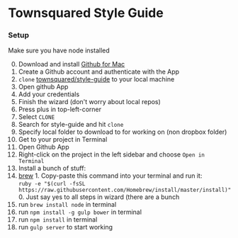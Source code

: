 # Townsquared Style Guide

### Setup

Make sure you have node installed

0. Download and install [Github for Mac](https://mac.github.com/)
0. Create a Github account and authenticate with the App
0. `clone` [townsquared/style-guide](https://github.com/townsquared/style-guide) to your local machine
  0. Open github App
  0. Add your credentials
  0. Finish the wizard (don't worry about local repos)
  0. Press plus in top-left-corner
  0. Select `CLONE`
  0. Search for style-guide and hit `clone`
  0. Specify local folder to download to for working on (non dropbox folder)
0. Get to your project in Terminal
  0. Open Github App
  0. Right-click on the project in the left sidebar and choose `Open in Terminal`
0. Install a bunch of stuff:
  0. [brew](http://brew.sh/)
    1. Copy-paste this command into your terminal and run it:  
    `ruby -e "$(curl -fsSL https://raw.githubusercontent.com/Homebrew/install/master/install)"`
    0. Just say yes to all steps in wizard (there are a bunch
  1. run `brew install node` in terminal
  2. run `npm install -g gulp bower` in terminal
  3. run `npm install` in terminal
4. run `gulp server` to start working
